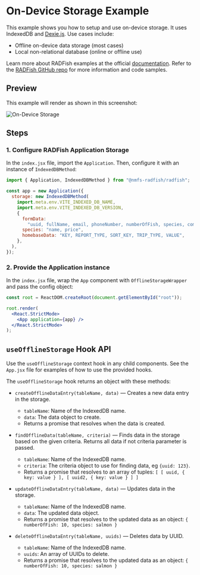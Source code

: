 # On-Device Storage Example

This example shows you how to setup and use on-device storage. It uses IndexedDB and [Dexie.js](https://dexie.org/docs/Tutorial/Getting-started). Use cases include:

- Offline on-device data storage (most cases)
- Local non-relational database (online or offline use)

Learn more about RADFish examples at the official [documentation](https://nmfs-radfish.github.io/radfish/developer-documentation/examples-and-templates#examples). Refer to the [RADFish GitHub repo](https://nmfs-radfish.github.io/radfish/) for more information and code samples.

## Preview
This example will render as shown in this screenshot:

![On-Device Storage](./src/assets/on-device-storage.png)

## Steps

### 1. Configure RADFish Application Storage
In the `index.jsx` file, import the `Application`. Then, configure it with an instance of `IndexedDBMethod`:

```jsx
import { Application, IndexedDBMethod } from "@nmfs-radfish/radfish";

const app = new Application({
  storage: new IndexedDBMethod(
    import.meta.env.VITE_INDEXED_DB_NAME,
    import.meta.env.VITE_INDEXED_DB_VERSION,
    {
      formData:
        "uuid, fullName, email, phoneNumber, numberOfFish, species, computedPrice, isDraft",
      species: "name, price",
      homebaseData: "KEY, REPORT_TYPE, SORT_KEY, TRIP_TYPE, VALUE",
    },
  ),
});

```

### 2. Provide the Application instance 
In the `index.jsx` file, wrap the `App` component with `OfflineStorageWrapper` and pass the config object:

```jsx
const root = ReactDOM.createRoot(document.getElementById("root"));

root.render(
  <React.StrictMode>
    <App application={app} />
  </React.StrictMode>
);
```

## `useOfflineStorage` Hook API

Use the `useOfflineStorage` context hook in any child components. See the `App.jsx` file for examples of how to use the provided hooks.

The `useOfflineStorage` hook returns an object with these methods:

- `createOfflineDataEntry(tableName, data)` — Creates a new data entry in the storage.

  - `tableName`: Name of the IndexedDB name.
  - `data`: The data object to create.
  - Returns a promise that resolves when the data is created.

- `findOfflineData(tableName, criteria)` — Finds data in the storage based on the given criteria. Returns all data if not criteria parameter is passed.

  - `tableName`: Name of the IndexedDB name.
  - `criteria`: The criteria object to use for finding data, eg `{uuid: 123}`.
  - Returns a promise that resolves to an array of tuples:
    `[ [ uuid, { key: value } ], [ uuid2, { key: value } ] ]`

- `updateOfflineDataEntry(tableName, data)` — Updates data in the storage.

  - `tableName`: Name of the IndexedDB name.
  - `data`: The updated data object.
  - Returns a promise that resolves to the updated data as an object:
    `{ numberOfFish: 10, species: salmon }`

- `deleteOfflineDataEntry(tableName, uuids)` — Deletes data by UUID.
  - `tableName`: Name of the IndexedDB name.
  - `uuids`: An array of UUIDs to delete.
  - Returns a promise that resolves to the updated data as an object:
    `{ numberOfFish: 10, species: salmon }`


